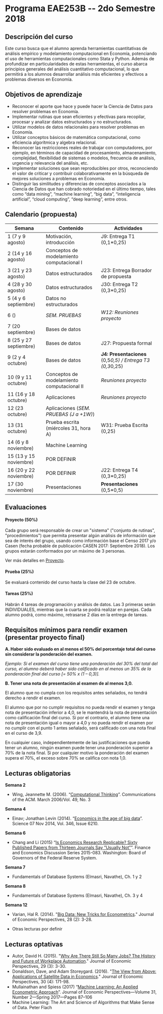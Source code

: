 # Programa EAE253B -- 2do Semestre 2018

## Descripción del curso

Este curso busca que el alumno aprenda herramientas cuantitativas de análisis empírico y modelamiento computacional en Economía, potenciando el uso de herramientas computacionales como Stata y Python. Además de profundizar en particularidades de estas herramientas, el curso abarca principios generales del análisis cuantitativo computacional, lo que permitirá a los alumnos desarrollar análisis más eficientes y efectivos a problemas diversos en Economía.

## Objetivos de aprendizaje

-   Reconocer el aporte que hace y puede hacer la Ciencia de Datos para resolver problemas en Economía.
-   Implementar rutinas que sean eficientes y efectivas para recopilar, procesar y analizar datos estructurados y no estructurados.
-   Utilizar modelos de datos relacionales para resolver problemas en Economía.
-   Utilizar conceptos básicos de matemática computacional, como eficiencia algorítmica y algebra relacional.
-   Reconocer las restricciones reales de trabajar con computadores, por ejemplo, en términos de capacidad de procesamiento, almacenamiento, complejidad, flexibilidad de sistemas o modelos, frecuencia de análisis, urgencia y relevancia del análisis, etc.
-   Implementar soluciones que sean reproducibles por otros, reconociendo el valor de criticar y contribuir colaborativamente en la búsqueda de mejores soluciones a problemas en Economía.
-   Distinguir las similitudes y diferencias de conceptos asociados a la Ciencia de Datos que han cobrado notoriedad en el último tiempo, tales como “data mining”, “machine learning”, “big data”, “inteligencia artificial”, “cloud computing”, “deep learning”, entre otros.

## Calendario (propuesta)

| Semana                    | Contenido                                     | Actividades |
| -------------             | -------------                                 | ------------- |
| 1 (7 y 9 agosto)          | Motivación, introducción                      | J9: Entrega T1 (0,1*0,25) |
| 2 (14 y 16 agosto)        | Conceptos de modelamiento computacional I     | |
| 3 (21 y 23 agosto)        | Datos estructurados                           | J23: Entrega Borrador de propuesta |
| 4 (28 y 30 agosto)        | Datos estructurados                           | J30: Entrega T2 (0,3*0,25) |
| 5 (4 y 6 septiembre)      | Datos no estructurados                        | |
| 6 ()                      | *SEM. PRUEBAS*                                | *W12: Reuniones proyecto* |
| 7 (20 septiembre)         | Bases de datos                                | |
| 8 (25 y 27 septiembre)    | Bases de datos                                | J27: Propuesta formal |
| 9 (2 y 4 octubre)         | Bases de datos                                | **J4: Presentaciones** (0,5*0,5) / Entrega T3 (0,3*0,25) |
| 10 (9 y 11 octubre)       | Conceptos de modelamiento computacional II    | *Reuniones proyecto* |
| 11 (16 y 18 octubre)      | Aplicaciones                                  | *Reuniones proyecto* |
| 12 (23 octubre)           | Aplicaciones  (*SEM. PRUEBAS (J a +1W)*)      | |
| 13 (31 octubre)           | Prueba escrita (miércoles 31, hora A)         | W31: Prueba Escrita (0,25) |
| 14 (6 y 8 noviembre)      | Machine Learning                              | |
| 15 (13 y 15 noviembre)    | POR DEFINIR                                   | |
| 16 (20 y 22 noviembre)    | POR DEFINIR                                   | J22: Entrega T4 (0,3*0,25) |
| 17 (30 noviembre)         | Presentaciones                                | **Presentaciones** (0,5*0,5) |

## Evaluaciones

#### Proyecto (50%)
Cada grupo será responsable de crear un "sistema" ("conjunto de rutinas", "procedimientos") que permita presentar algún análisis de información que sea de interés del grupo, usando como información base el Censo 2017 y/o Casen (fecha probable de publicación CASEN 2017: Septiembre 2018). Los grupos estarán conformados por un máximo de 3 personas. 

Ver más detalles en [Proyecto](https://github.com/calvarad/eae253b/tree/master/Documentos/PROYECTO.md).

#### Prueba (25%)
Se evaluará contenido del curso hasta la clase del 23 de octubre.

#### Tareas (25%)
Habrán 4 tareas de programación y análisis de datos. Las 3 primeras serán INDIVIDUALES, mientras que la cuarta se podrá realizar en parejas. Cada alumno podrá, como máximo, retrasarse 2 días en la entrega de tareas.

## Requisitos mínimos para rendir examen (presentar proyecto final)

**A. Haber sido evaluado en al menos el 50% del porcentaje total del curso sin considerar la ponderación del examen.**

*Ejemplo: Si el examen del curso tiene una ponderación del 30% del total del curso, el alumno deberá haber sido calificado en al menos un 35% de la ponderación final del curso [= 50% x (1 – 0,3)].*

**B. Tener una nota de presentación al examen de al menos 3,0.**

El alumno que no cumpla con los requisitos antes señalados, no tendrá derecho a rendir el examen.

El alumno que por no cumplir requisitos no pueda rendir el examen y tenga nota de presentación inferior a 4,0, se le mantendrá la nota de presentación como calificación final del curso. Si por el contrario, el alumno tiene una nota de presentación igual o mayor a 4,0 y no pueda rendir el examen por no cumplir con el punto 1 antes señalado, será calificado con una nota final en el curso de 3,9.

En cualquier caso, independientemente de las justificaciones que pueda tener un alumno, ningún examen puede tener una ponderación superior a 70% de la nota final. Si por cualquier motivo la ponderación del examen supera el 70%, el exceso sobre 70% se califica con nota 1,0.
 
## Lecturas obligatorias
**Semana 2**
- Wing, Jeannette M. (2006). “[Computational Thinking](http://www.cs.cmu.edu/~./15110-s13/Wing06-ct.pdf)”. Communications of the ACM. March 2006/Vol. 49, No. 3

**Semana 4**
- Einav; Jonathan Levin (2014). “[Economics in the age of big data](http://science.sciencemag.org/content/346/6210/1243089.full)”. Science  07 Nov 2014, Vol. 346, Issue 6210.

**Semana 6**
- Chang and Li (2015) “[Is Economics Research Replicable? Sixty Published Papers from Thirteen Journals Say ”Usually Not”](https://www.federalreserve.gov/econresdata/feds/2015/files/2015083pap.pdf)”. Finance and Economics Discussion Series 2015-083. Washington: Board of Governors of the Federal Reserve System.

**Semana 7**
- Fundamentals of Database Systems (Elmasri, Navathe), Ch. 1 y 2

**Semana 8**
- Fundamentals of Database Systems (Elmasri, Navathe), Ch. 3 y 4

**Semana 12**
- Varian, Hal R. (2014). "[Big Data: New Tricks for Econometrics](http://people.ischool.berkeley.edu/~hal/Papers/2013/ml.pdf)." Journal of Economic Perspectives, 28 (2): 3-28.

* Otras lecturas por definir

## Lecturas optativas
- Autor, David H. (2015). "[Why Are There Still So Many Jobs? The History and Future of Workplace Automation](https://economics.mit.edu/files/11563)." Journal of Economic Perspectives, 29 (3): 3-30.
- Donaldson, Dave, and Adam Storeygard. (2016). "[The View from Above: Applications of Satellite Data in Economics](http://dave-donaldson.com/wp-content/uploads/2016/10/Donaldson_Storeygard_JEP.pdf)." Journal of Economic Perspectives, 30 (4): 171-98.
- Mullainathan and Spiess (2017) “[Machine Learning: An Applied Econometric Approach](https://pubs.aeaweb.org/doi/pdfplus/10.1257/jep.31.2.87)”. Journal of Economic Perspectives—Volume 31, Number 2—Spring 2017—Pages 87–106
- Machine Learning: The Art and Science of Algorithms that Make Sense of Data. Peter Flach